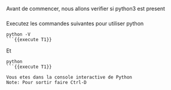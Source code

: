 Avant de commencer, nous allons verifier si python3 est present

### 
Executez les commandes suivantes pour utiliser python
```
python -V 
```{{execute T1}}

```
Et   

```
python
```{{execute T1}}

Vous etes dans la console interactive de Python  
Note: Pour sortir faire Ctrl-D

 